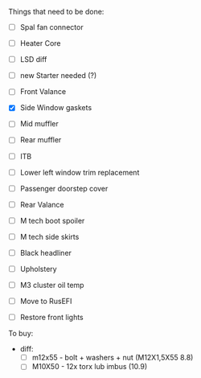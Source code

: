 Things that need to be done:
- [ ] Spal fan connector
- [ ] Heater Core
- [ ] LSD diff
- [ ] new Starter needed (?)
- [ ] Front Valance 
- [x] Side Window gaskets
- [ ] Mid muffler
- [ ] Rear muffler
- [ ] ITB
- [ ] Lower left window trim replacement
- [ ] Passenger doorstep cover
- [ ] Rear Valance
- [ ] M tech boot spoiler
- [ ] M tech side skirts
- [ ] Black headliner
- [ ] Upholstery
- [ ] M3 cluster oil temp
- [ ] Move to RusEFI
- [ ] Restore front lights


To buy:
- diff:
  - [ ] m12x55 - bolt + washers + nut (M12X1,5X55 8.8)
  - [ ] M10X50 - 12x torx lub imbus (10.9)
